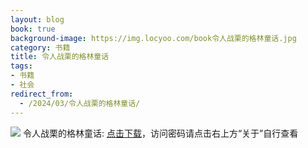 ```yaml
---
layout: blog
book: true
background-image: https://img.locyoo.com/book令人战栗的格林童话.jpg
category: 书籍
title: 令人战栗的格林童话
tags:
- 书籍
- 社会
redirect_from:
  - /2024/03/令人战栗的格林童话/
---
```

![](https://img.locyoo.com/book令人战栗的格林童话.jpg)
令人战栗的格林童话: <a name = "ref1" href="https://url18.ctfile.com/f/50983618-1253395009-62019e?p=3619">点击下载</a>，访问密码请点击右上方“关于”自行查看